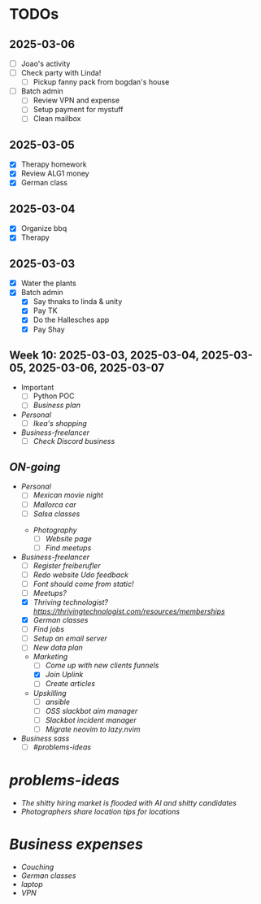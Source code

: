 # TODOs

## 2025-03-06
- [ ] Joao's activity
- [ ] Check party with Linda!
    - [ ] Pickup fanny pack from bogdan's house
- [ ] Batch admin
    - [ ] Review VPN and expense
    - [ ] Setup payment for mystuff
    - [ ] Clean mailbox

## 2025-03-05
- [x] Therapy homework
- [x] Review ALG1 money
- [x] German class

## 2025-03-04
- [x] Organize bbq
- [x] Therapy

## 2025-03-03
- [x] Water the plants
- [x] Batch admin
    - [x] Say thnaks to linda & unity
    - [x] Pay TK
    - [x] Do the Hallesches app
    - [x] Pay Shay

## Week 10: 2025-03-03, 2025-03-04, 2025-03-05, 2025-03-06, 2025-03-07
-  Important
    - [ ] Python POC <I>
    - [ ] Business plan <I>
-  Personal
    - [ ] Ikea's shopping
-  Business-freelancer
    - [ ] Check Discord business <I>

## ON-going
-  Personal
    - [ ] Mexican movie night
    - [ ] Mallorca car
    - [ ] Salsa classes <I>
    -  Photography
        - [ ] Website page
        - [ ] Find meetups
-  Business-freelancer
    - [ ] Register freiberufler
    - [ ] Redo website Udo feedback
    - [ ] Font should come from static!
    - [ ] Meetups?
    - [x] Thriving technologist? https://thrivingtechnologist.com/resources/memberships
    - [x] German classes
    - [ ] Find jobs
    - [ ] Setup an email server
    - [ ] New data plan
    - Marketing
        - [ ] Come up with new clients funnels
        - [x] Join Uplink
        - [ ] Create articles
    -  Upskilling
        - [ ] ansible
        - [ ] OSS slackbot aim manager
        - [ ] Slackbot incident manager
        - [ ] Migrate neovim to lazy.nvim
- Business sass
    - [ ] #problems-ideas

# problems-ideas
- The shitty hiring market is flooded with AI and shitty candidates
- Photographers share location tips for locations

#  Business expenses
- Couching
- German classes
- laptop
- VPN

